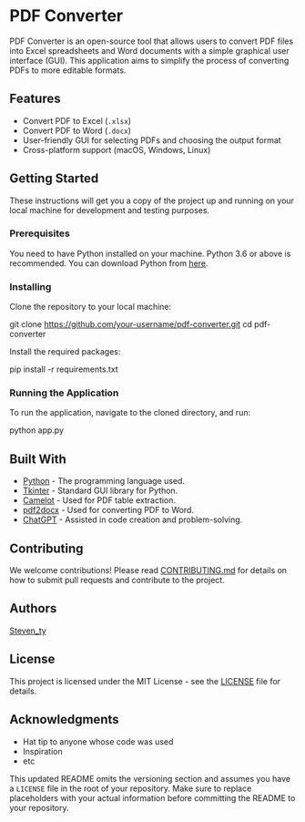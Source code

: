 # PDF Converter

PDF Converter is an open-source tool that allows users to convert PDF files into Excel spreadsheets and Word documents with a simple graphical user interface (GUI). This application aims to simplify the process of converting PDFs to more editable formats.

## Features

- Convert PDF to Excel (`.xlsx`)
- Convert PDF to Word (`.docx`)
- User-friendly GUI for selecting PDFs and choosing the output format
- Cross-platform support (macOS, Windows, Linux)

## Getting Started

These instructions will get you a copy of the project up and running on your local machine for development and testing purposes.

### Prerequisites

You need to have Python installed on your machine. Python 3.6 or above is recommended. You can download Python from [here](https://www.python.org/downloads/).

### Installing

Clone the repository to your local machine:

git clone https://github.com/your-username/pdf-converter.git
cd pdf-converter

Install the required packages:

pip install -r requirements.txt

### Running the Application

To run the application, navigate to the cloned directory, and run:

python app.py

## Built With

- [Python](https://www.python.org/) - The programming language used.
- [Tkinter](https://docs.python.org/3/library/tkinter.html) - Standard GUI library for Python.
- [Camelot](https://camelot-py.readthedocs.io/) - Used for PDF table extraction.
- [pdf2docx](https://pypi.org/project/pdf2docx/) - Used for converting PDF to Word.
- [ChatGPT](https://openai.com/chatgpt) - Assisted in code creation and problem-solving.

## Contributing

We welcome contributions! Please read [CONTRIBUTING.md](CONTRIBUTING.md) for details on how to submit pull requests and contribute to the project.

## Authors

[Steven_ty](hhttps://github.com/ahyao85)

## License

This project is licensed under the MIT License - see the [LICENSE](LICENSE) file for details.

## Acknowledgments

- Hat tip to anyone whose code was used
- Inspiration
- etc

This updated README omits the versioning section and assumes you have a `LICENSE` file in the root of your repository. Make sure to replace placeholders with your actual information before committing the README to your repository.
